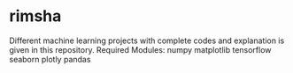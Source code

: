# rimsha
Different machine learning projects with complete codes and explanation is given in this repository.
Required Modules:
numpy
matplotlib
tensorflow
seaborn
plotly
pandas
